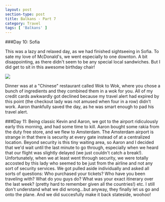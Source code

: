 ```yaml
---
layout: post
section-type: post
title: Balkans - Part 7
category: Travel
tags: [ 'Balkans' ]
---
```

###Day 10: Sofia

This was a lazy and relaxed day, as we had finished sightseeing in Sofia.
To sate my love of McDonald's, we went especially to one downton. A bit disappointing,
as there didn't seem to be any special local sandwiches. But I did get to sit in this awesome
birthday chair!

![](https://www.dropbox.com/s/i36fy8z160638sm/IMG_5409.jpg?dl=0)

Dinner was at a "Chinese" restaurant called Wok to Wok, where you chose a bunch of ingredients
and they combined them in a wok for you. All of my credit cards awkwardly got declined because
my travel alert had expired by this point (the checkout lady was not amused when four in a row)
didn't work. Aaron thankfully saved the day, as he was smart enough to pad his travel
alert.

###Day 11:
Being classic Kevin and Aaron, we got to the airport ridiculously early this morning,
and had some time to kill.
Aaron bought some rakia from the duty free store, and we flew to Amsterdam.
The Amsterdam airport is strange in that there is security at every gate instead of at
a centralized location. Beyond security is this tiny waiting area, so Aaron and I decided
that we'd wait until the last minute to go through, especially when we heard that our flight was
slightly delayed (we just couldn't catch a break!). Unfortunately, when we at least went
through security, we were totally accosted by this lady who seemed to be just from the airline
and not any sort of security services. We got pulled aside individually and asked all sorts of questions:
Who purchased your tickets? Who have you been traveling with? What do you guys do?
What was your exact itinerary over the last week? (pretty hard to remember given all the countries!) etc.
I still don't understand what we did wrong...but anyway, they finally let us go and onto the plane.
And we did succesfully make it back stateside, woohoo!